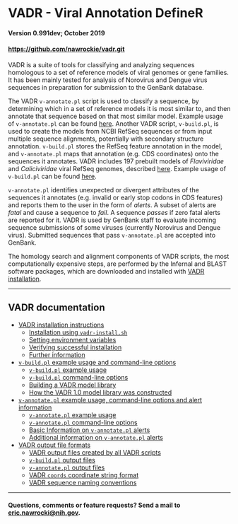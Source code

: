 # VADR - Viral Annotation DefineR <a name="top"></a>
#### Version 0.991dev; October 2019
#### https://github.com/nawrockie/vadr.git

VADR is a suite of tools for classifying and analyzing sequences
homologous to a set of reference models of viral genomes or gene
families. It has been mainly tested for analysis of Norovirus and
Dengue virus sequences in preparation for submission to the GenBank
database. 

The VADR `v-annotate.pl` script is used to classify a sequence, by
determining which in a set of reference models it is most similar
to, and then annotate that sequence based on that most similar model.
Example usage of `v-annotate.pl` can be found [here](annotate.md#top).
Another VADR script, `v-build.pl`, is used to create the models from
NCBI RefSeq sequences or from input multiple sequence alignments,
potentially with secondary structure annotation. `v-build.pl` stores
the RefSeq feature annotation in the model, and `v-annotate.pl` maps
that annotation (e.g. CDS coordinates) onto the sequences it
annotates.  VADR includes 197 prebuilt models of *Flaviviridae* and
*Caliciviridae* viral RefSeq genomes, described
[here](build.md#1.0library).  Example usage of `v-build.pl` can be
found [here](build.md#top).

`v-annotate.pl` identifies unexpected or divergent attributes of the
sequences it annotates (e.g. invalid or early stop codons in CDS
features) and reports them to the user in the form of *alerts*.  A
subset of alerts are *fatal* and cause a sequence to *fail*. A
sequence *passes* if zero fatal alerts are reported for it.  VADR is
used by GenBank staff to evaluate incoming sequence submissions of
some viruses (currently Norovirus and Dengue virus).  Submitted
sequences that pass `v-annotate.pl` are accepted into GenBank.

The homology search and alignment components of VADR scripts, the most
computationally expensive steps, are performed by the Infernal and
BLAST software packages, which are downloaded and installed with [VADR
installation](install.md#top).

---
## VADR documentation <a name="documentation"></a>

* [VADR installation instructions](install.md#top)
  * [Installation using `vadr-install.sh`](install.md#install)
  * [Setting environment variables](install.md#environment)
  * [Verifying successful installation](install.md#tests)
  * [Further information](install.md#further)
* [`v-build.pl` example usage and command-line options](build.md#top)
  * [`v-build.pl` example usage](build.md#exampleusage)
  * [`v-build.pl` command-line options](build.md#options)
  * [Building a VADR model library](build.md#library)
  * [How the VADR 1.0 model library was constructed](build.md#1.0library)
* [`v-annotate.pl` example usage, command-line options and alert information](annotate.md#top)
  * [`v-annotate.pl` example usage](annotate.md#exampleusage)
  * [`v-annotate.pl` command-line options](annotate.md#options)
  * [Basic Information on `v-annotate.pl` alerts](annotate.md#alerts)
  * [Additional information on `v-annotate.pl` alerts](annotate.md#alerts2)
* [VADR output file formats](formats.md#top)
  * [VADR output files created by all VADR scripts](formats.md#generic)
  * [`v-build.pl` output files](formats.md#build)
  * [`v-annotate.pl` output files](formats.md#annotate)
  * [VADR `coords` coordinate string format](formats.md#coords)
  * [VADR sequence naming conventions](formats.md#seqnames)

---
#### Questions, comments or feature requests? Send a mail to eric.nawrocki@nih.gov.
